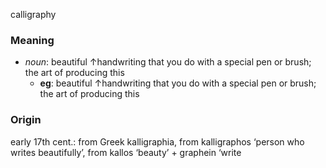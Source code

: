calligraphy
### Meaning
+ _noun_: beautiful ↑handwriting that you do with a special pen or brush; the art of producing this
	+ __eg__: beautiful ↑handwriting that you do with a special pen or brush; the art of producing this

### Origin

early 17th cent.: from Greek kalligraphia, from kalligraphos ‘person who writes beautifully’, from kallos ‘beauty’ + graphein ‘write
